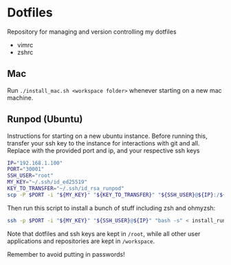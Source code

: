 # Dotfiles
Repository for managing and version controlling my dotfiles
  - vimrc
  - zshrc

## Mac
Run `./install_mac.sh <workspace folder>` whenever starting on a new mac machine.

## Runpod (Ubuntu)
Instructions for starting on a new ubuntu instance. Before running this, transfer your ssh key to the instance for interactions with git and all. Replace with the provided port and ip, and your respective ssh keys
```sh
IP="192.168.1.100"
PORT="30001"
SSH_USER="root"
MY_KEY="~/.ssh/id_ed25519"
KEY_TO_TRANSFER="~/.ssh/id_rsa_runpod"
scp -P $PORT -i "${MY_KEY}" "${KEY_TO_TRANSFER}" "${SSH_USER}@${IP}:/${SSH_USER}/.ssh/"
```
Then run this script to install a bunch of stuff including zsh and ohmyzsh:
```sh
ssh -p $PORT -i "${MY_KEY}" "${SSH_USER}@${IP}" "bash -s" < install_runpod.sh
```
Note that dotfiles and ssh keys are kept in `/root`, while all other user applications and repositories are kept in `/workspace`.

Remember to avoid putting in passwords!
